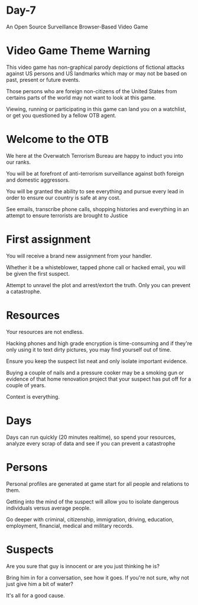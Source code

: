 # Day-7
An Open Source Surveillance Browser-Based Video Game

# Video Game Theme Warning
This video game has non-graphical parody depictions of fictional attacks against US persons and US landmarks which may or may not be based on past, present or future events. 

Those persons who are foreign non-citizens of the United States from certains parts of the world may not want to look at this game.

Viewing, running or participating in this game can land you on a watchlist, or get you questioned by a fellow OTB agent. 

# Welcome to the OTB
We here at the Overwatch Terrorism Bureau are happy to induct you into our ranks.

You will be at forefront of anti-terrorism surveillance against both foreign and domestic aggressors.

You will be granted the ability to see everything and pursue every lead in order to ensure our country is safe at any cost.

See emails, transcribe phone calls, shopping histories and everything in an attempt to ensure terrorists are brought to Justice


# First assignment
You will receive a brand new assignment from your handler.

Whether it be a whisteblower, tapped phone call or hacked email, you will be given the first suspect.

Attempt to unravel the plot and arrest/extort the truth. Only you can prevent a catastrophe.


# Resources
Your resources are not endless. 

Hacking phones and high grade encryption is time-consuming and if they're only using it to text dirty pictures, you may find yourself out of time.

Ensure you keep the suspect list neat and only isolate important evidence.

Buying a couple of nails and a pressure cooker may be a smoking gun or evidence of that home renovation project that your suspect has put off for a couple of years.

Context is everything.

# Days
Days can run quickly (20 minutes realtime), so spend your resources, analyze every scrap of data and see if you can prevent a catastrophe

# Persons
Personal profiles are generated at game start for all people and relations to them.

Getting into the mind of the suspect will allow you to isolate dangerous individuals versus average people. 

Go deeper with criminal, citizenship, immigration, driving, education, employment, financial, medical and military records.

# Suspects
Are you sure that guy is innocent or are you just thinking he is?

Bring him in for a conversation, see how it goes. If you're not sure, why not just give him a bit of water? 

It's all for a good cause. 